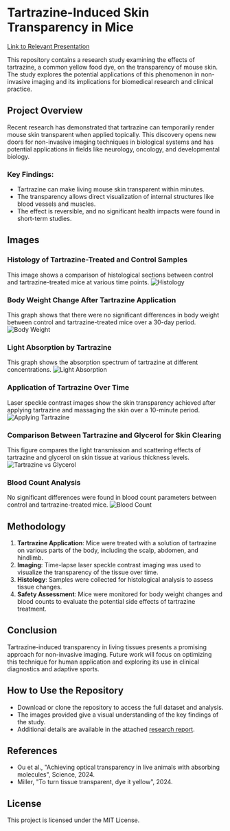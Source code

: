 # Tartrazine-Induced Skin Transparency in Mice

[Link to Relevant Presentation](https://www.figma.com/deck/CvLVfrjM53WDm3f0cAvqaa)

This repository contains a research study examining the effects of tartrazine, a common yellow food dye, on the transparency of mouse skin. The study explores the potential applications of this phenomenon in non-invasive imaging and its implications for biomedical research and clinical practice.

## Project Overview

Recent research has demonstrated that tartrazine can temporarily render mouse skin transparent when applied topically. This discovery opens new doors for non-invasive imaging techniques in biological systems and has potential applications in fields like neurology, oncology, and developmental biology.

### Key Findings:
- Tartrazine can make living mouse skin transparent within minutes.
- The transparency allows direct visualization of internal structures like blood vessels and muscles.
- The effect is reversible, and no significant health impacts were found in short-term studies.

## Images

### Histology of Tartrazine-Treated and Control Samples
This image shows a comparison of histological sections between control and tartrazine-treated mice at various time points.
![Histology](figures/health.png)

### Body Weight Change After Tartrazine Application
This graph shows that there were no significant differences in body weight between control and tartrazine-treated mice over a 30-day period.
![Body Weight](figures/body_weight.png)

### Light Absorption by Tartrazine
This graph shows the absorption spectrum of tartrazine at different concentrations.
![Light Absorption](figures/Tartrazine_Light_Absorption.png)

### Application of Tartrazine Over Time
Laser speckle contrast images show the skin transparency achieved after applying tartrazine and massaging the skin over a 10-minute period.
![Applying Tartrazine](figures/Applying_tartrazine.png)

### Comparison Between Tartrazine and Glycerol for Skin Clearing
This figure compares the light transmission and scattering effects of tartrazine and glycerol on skin tissue at various thickness levels.
![Tartrazine vs Glycerol](figures/tartrazine_vs_gl.png)

### Blood Count Analysis
No significant differences were found in blood count parameters between control and tartrazine-treated mice.
![Blood Count](figures/blood_count.png)

## Methodology
1. **Tartrazine Application**: Mice were treated with a solution of tartrazine on various parts of the body, including the scalp, abdomen, and hindlimb.
2. **Imaging**: Time-lapse laser speckle contrast imaging was used to visualize the transparency of the tissue over time.
3. **Histology**: Samples were collected for histological analysis to assess tissue changes.
4. **Safety Assessment**: Mice were monitored for body weight changes and blood counts to evaluate the potential side effects of tartrazine treatment.

## Conclusion
Tartrazine-induced transparency in living tissues presents a promising approach for non-invasive imaging. Future work will focus on optimizing this technique for human application and exploring its use in clinical diagnostics and adaptive sports.

## How to Use the Repository
- Download or clone the repository to access the full dataset and analysis.
- The images provided give a visual understanding of the key findings of the study.
- Additional details are available in the attached [research report](Report.pdf).

## References
- Ou et al., "Achieving optical transparency in live animals with absorbing molecules", Science, 2024.
- Miller, "To turn tissue transparent, dye it yellow", 2024.

## License
This project is licensed under the MIT License.
